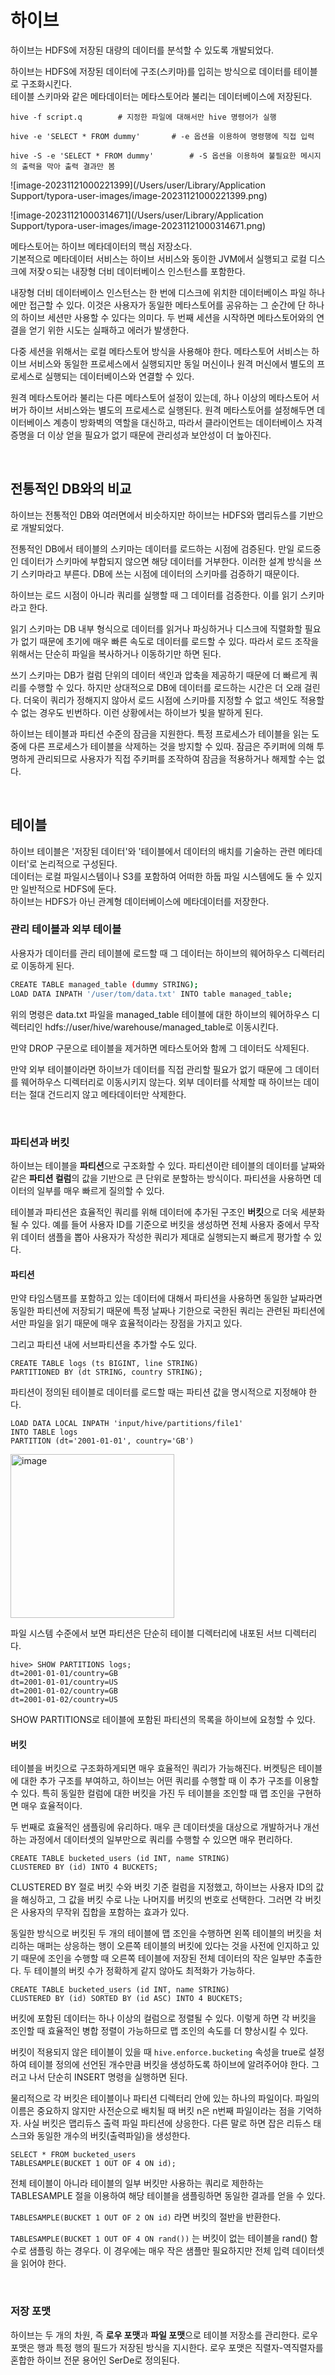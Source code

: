 # 하이브

하이브는 HDFS에 저장된 대량의 데이터를 분석할 수 있도록 개발되었다.  

하이브는 HDFS에 저장된 데이터에 구조(스키마)를 입히는 방식으로 데이터를 테이블로 구조화시킨다.  
테이블 스키마와 같은 메타데이터는 메타스토어라 불리는 데이터베이스에 저장된다.  

```shell
hive -f script.q		# 지정한 파일에 대해서만 hive 명령어가 실행

hive -e 'SELECT * FROM dummy'		# -e 옵션을 이용하여 명령행에 직접 입력

hive -S -e 'SELECT * FROM dummy'		# -S 옵션을 이용하여 불필요한 메시지의 출력을 막아 출력 결과만 봄
```

![image-20231121000221399](/Users/user/Library/Application Support/typora-user-images/image-20231121000221399.png)

![image-20231121000314671](/Users/user/Library/Application Support/typora-user-images/image-20231121000314671.png)

메타스토어는 하이브 메타데이터의 핵심 저장소다.  
기본적으로 메타데이터 서비스는 하이브 서비스와 동이한 JVM에서 실행되고 로컬 디스크에 저잦ㅇ되는 내장형 더비 데이터베이스 인스턴스를 포함한다.  

내장형 더비 데이터베이스 인스턴스는 한 번에 디스크에 위치한 데이터베이스 파일 하나에만 접근할 수 있다. 이것은 사용자가 동일한 메타스토어를 공유하는 그 순간에 단 하나의 하이브 세션만 사용할 수 있다는 의미다. 두 번째 세션을 시작하면 메타스토어와의 연결을 얻기 위한 시도는 실패하고 에러가 발생한다.  

다중 세션을 위해서는 로컬 메타스토어 방식을 사용해야 한다. 메타스토어 서비스는 하이브 서비스와 동일한 프로세스에서 실행되지만 동일 머신이나 원격 머신에서 별도의 프로세스로 실행되는 데이터베이스와 연결할 수 있다.  

원격 메타스토어라 불리는 다른 메타스토어 설정이 있는데, 하나 이상의 메타스토어 서버가 하이브 서비스와는 별도의 프로세스로 실행된다. 원격 메타스토어를 설정해두면 데이터베이스 계층이 방화벽의 역할을 대신하고, 따라서 클라이언트는 데이터베이스 자격 증명을 더 이상 얻을 필요가 없기 때문에 관리성과 보안성이 더 높아진다.  

<br/>

## 전통적인 DB와의 비교

하이브는 전통적인 DB와 여러면에서 비슷하지만 하이브는 HDFS와 맵리듀스를 기반으로 개발되었다.  

전통적인 DB에서 테이블의 스키마는 데이터를 로드하는 시점에 검증된다. 만일 로드중인 데이터가 스키마에 부합되지 않으면 해당 데이터를 거부한다. 이러한 설계 방식을 쓰기 스키마라고 부른다. DB에 쓰는 시점에 데이터의 스키마를 검증하기 때문이다.  

하이브는 로드 시점이 아니라 쿼리를 실행할 때 그 데이터를 검증한다. 이를 읽기 스키마라고 한다.  

읽기 스키마는 DB 내부 형식으로 데이터를 읽거나 파싱하거나 디스크에 직렬화할 필요가 없기 때문에 초기에 매우 빠른 속도로 데이터를 로드할 수 있다. 따라서 로드 조작을 위해서는 단순히 파일을 복사하거나 이동하기만 하면 된다.  

쓰기 스키마는 DB가 컬럼 단위의 데이터 색인과 압축을 제공하기 때문에 더 빠르게 쿼리를 수행할 수 있다. 하지만 상대적으로 DB에 데이터를 로드하는 시간은 더 오래 걸린다. 더욱이 쿼리가 정해지지 않아서 로드 시점에 스키마를 지정할 수 없고 색인도 적용할 수 없는 경우도 빈번하다. 이런 상황에서는 하이브가 빛을 발하게 된다.  

하이브는 테이블과 파티션 수준의 잠금을 지원한다. 특정 프로세스가 테이블을 읽는 도중에 다른 프로세스가 테이블을 삭제하는 것을 방지할 수 있따. 잠금은 주키퍼에 의해 투명하게 관리되므로 사용자가 직접 주키퍼를 조작하여 잠금을 적용하거나 해제할 수는 없다.  

<br/>

## 테이블

하이브 테이블은 '저장된 데이터'와 '테이블에서 데이터의 배치를 기술하는 관련 메타데이터'로 논리적으로 구성된다.  
데이터는 로컬 파일시스템이나 S3를 포함하여 어떠한 하둡 파일 시스템에도 둘 수 있지만 일반적으로 HDFS에 둔다.  
하이브는 HDFS가 아닌 관계형 데이터베이스에 메타데이터를 저장한다.  

### 관리 테이블과 외부 테이블

사용자가 데이터를 관리 테이블에 로드할 때 그 데이터는 하이브의 웨어하우스 디렉터리로 이동하게 된다.  

```sh
CREATE TABLE managed_table (dummy STRING);
LOAD DATA INPATH '/user/tom/data.txt' INTO table managed_table;
```

위의 명령은 data.txt 파일을 managed_table 테이블에 대한 하이브의 웨어하우스 디렉터리인 hdfs://user/hive/warehouse/managed_table로 이동시킨다.  

만약 DROP 구문으로 테이블을 제거하면 메타스토어와 함께 그 데이터도 삭제된다.  

만약 외부 테이블이라면 하이브가 데이터를 직접 관리할 필요가 없기 때문에 그 데이터를 웨어하우스 디렉터리로 이동시키지 않는다. 외부 데이터를 삭제할 때 하이브는 데이터는 절대 건드리지 않고 메타데이터만 삭제한다.  

<Br/>

### 파티션과 버킷

하이브는 테이블을 **파티션**으로 구조화할 수 있다. 파티션이란 테이블의 데이터를 날짜와 같은 **파티션 컬럼**의 값을 기반으로 큰 단위로 분할하는 방식이다. 파티션을 사용하면 데이터의 일부를 매우 빠르게 질의할 수 있다.  

테이블과 파티션은 효율적인 쿼리를 위해 데이터에 추가된 구조인 **버킷**으로 더욱 세분화될 수 있다. 예를 들어 사용자 ID를 기준으로 버킷을 생성하면 전체 사용자 중에서 무작위 데이터 샘플을 뽑아 사용자가 작성한 쿼리가 제대로 실행되는지 빠르게 평가할 수 있다.  

#### 파티션

만약 타임스탬프를 포함하고 있는 데이터에 대해서 파티션을 사용하면 동일한 날짜라면 동일한 파티션에 저장되기 때문에 특정 날짜나 기한으로 국한된 쿼리는 관련된 파티션에서만 파일을 읽기 때문에 매우 효율적이라는 장점을 가지고 있다.  

그리고 파티션 내에 서브파티션을 추가할 수도 있다.  

```shell
CREATE TABLE logs (ts BIGINT, line STRING)
PARTITIONED BY (dt STRING, country STRING);
```

파티션이 정의된 테이블로 데이터를 로드할 때는 파티션 값을 명시적으로 지정해야 한다.  

```shell
LOAD DATA LOCAL INPATH 'input/hive/partitions/file1'
INTO TABLE logs
PARTITION (dt='2001-01-01', country='GB')
```

<img width="262" alt="image" src="https://github.com/Be-poz/TIL/assets/45073750/acc9f8d2-0d80-4af3-92d9-db5bd80c1eab">

파일 시스템 수준에서 보면 파티션은 단순히 테이블 디렉터리에 내포된 서브 디렉터리다.  

```shell
hive> SHOW PARTITIONS logs;
dt=2001-01-01/country=GB
dt=2001-01-01/country=US
dt=2001-01-02/country=GB
dt=2001-01-02/country=US
```

SHOW PARTITIONS로 테이블에 포함된 파티션의 목록을 하이브에 요청할 수 있다.  

#### 버킷

테이블을 버킷으로 구조화하게되면 매우 효율적인 쿼리가 가능해진다. 버켓팅은 테이블에 대한 추가 구조를 부여하고, 하이브는 어떤 쿼리를 수행할 때 이 추가 구조를 이용할 수 있다. 특히 동일한 컬럼에 대한 버킷을 가진 두 테이블을 조인할 때 맵 조인을 구현하면 매우 효율적이다.  

두 번째로 효율적인 샘플링에 유리하다. 매우 큰 데이터셋을 대상으로 개발하거나 개선하는 과정에서 데이터셋의 일부만으로 쿼리를 수행할 수 있으면 매우 편리하다.  

```shell
CREATE TABLE bucketed_users (id INT, name STRING)
CLUSTERED BY (id) INTO 4 BUCKETS;
```

CLUSTERED BY 절로 버킷 수와 버킷 기준 컬럼을 지정했고, 하이브는 사용자 ID의 값을 해싱하고, 그 값을 버킷 수로 나눈 나머지를 버킷의 번호로 선택한다. 그러면 각 버킷은 사용자의 무작위 집합을 포함하는 효과가 있다.  

동일한 방식으로 버킷된 두 개의 테이블에 맵 조인을 수행하면 왼쪽 테이블의 버킷을 처리하는 매퍼는 상응하는 행이 오른쪽 테이블의 버킷에 있다는 것을 사전에 인지하고 있기 때문에 조인을 수행할 때 오른쪽 테이블에 저장된 전체 데이터의 작은 일부만 추출한다. 두 테이블의 버킷 수가 정확하게 같지 않아도 최적화가 가능하다.  

```shell
CREATE TABLE bucketed_users (id INT, name STRING)
CLUSTERED BY (id) SORTED BY (id ASC) INTO 4 BUCKETS;
```

버킷에 포함된 데이터는 하나 이상의 컬럼으로 정렬될 수 있다. 이렇게 하면 각 버킷을 조인할 때 효율적인 병합 정렬이 가능하므로 맵 조인의 속도를 더 향상시킬 수 있다.  

버킷이 적용되지 않은 테이블이 있을 때 ``hive.enforce.bucketing`` 속성을  true로 설정하여 테이블 정의에 선언된 개수만큼 버킷을 생성하도록 하이브에 알려주어야 한다. 그러고 나서 단순히 INSERT 명령을 실행하면 된다.  

물리적으로 각 버킷은 테이블이나 파티션 디렉터리 안에 있는 하나의 파일이다. 파일의 이름은 중요하지 않지만 사전순으로 배치될 때 버킷 n은 n번째 파일이라는 점을 기억하자. 사실 버킷은 맵리듀스 출력 파일 파티션에 상응한다. 다른 말로 하면 잡은 리듀스 태스크와 동일한 개수의 버킷(출력파일)을 생성한다.  

```shell
SELECT * FROM bucketed_users
TABLESAMPLE(BUCKET 1 OUT OF 4 ON id);
```

전체 테이블이 아니라 테이블의 일부 버킷만 사용하는 쿼리로 제한하는 TABLESAMPLE 절을 이용하여 해당 테이블을 샘플링하면 동일한 결과를 얻을 수 있다.  

``TABLESAMPLE(BUCKET 1 OUT OF 2 ON id)`` 라면 버킷의 절반을 반환한다.  

``TABLESAMPLE(BUCKET 1 OUT OF 4 ON rand())`` 는 버킷이 없는 테이블을 rand() 함수로 샘플링 하는 경우다. 이 경우에는 매우 작은 샘플만 필요하지만 전체 입력 데이터셋을 읽어야 한다.  

<br/>

### 저장 포맷

하이브는 두 개의 차원, 즉 **로우 포맷**과 **파일 포맷**으로 테이블 저장소를 관리한다. 로우 포맷은 행과 특정 행의 필드가 저장된 방식을 지시한다. 로우 포맷은 직렬자-역직렬자를 혼합한 하이브 전문 용어인  SerDe로 정의된다.  

